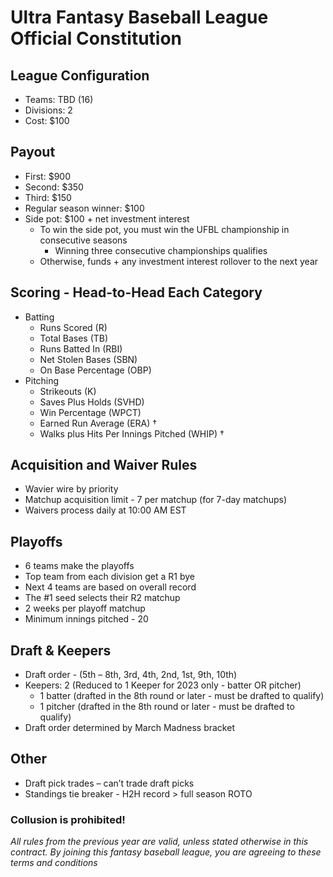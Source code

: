 # Ultra Fantasy Baseball League Official Constitution

## League Configuration
* Teams: TBD (16)	
* Divisions: 2	
* Cost: $100	

## Payout
* First: $900
* Second: $350
* Third: $150
* Regular season winner: $100
* Side pot: $100 + net investment interest
  * To win the side pot, you must win the UFBL championship in consecutive seasons
    * Winning three consecutive championships qualifies
  * Otherwise, funds + any investment interest rollover to the next year

## Scoring - Head-to-Head Each Category
* Batting
  * Runs Scored (R)
  * Total Bases (TB) 
  * Runs Batted In (RBI)
  * Net Stolen Bases (SBN)  
  * On Base Percentage (OBP)
* Pitching
  * Strikeouts (K)
  * Saves Plus Holds (SVHD)
  * Win Percentage (WPCT)
  * Earned Run Average (ERA) †
  * Walks plus Hits Per Innings Pitched (WHIP) † 

## Acquisition and Waiver Rules
* Wavier wire by priority
* Matchup acquisition limit - 7 per matchup (for 7-day matchups)
* Waivers process daily at 10:00 AM EST

## Playoffs
* 6 teams make the playoffs	
* Top team from each division get a R1 bye
* Next 4 teams are based on overall record
* The #1 seed selects their R2 matchup
* 2 weeks per playoff matchup
* Minimum innings pitched - 20

## Draft & Keepers
* Draft order - (5th – 8th, 3rd, 4th, 2nd, 1st, 9th, 10th) 
* Keepers: 2 (Reduced to 1 Keeper for 2023 only - batter OR pitcher)
  * 1 batter (drafted in the 8th round or later - must be drafted to qualify)
  * 1 pitcher (drafted in the 8th round or later - must be drafted to qualify)
* Draft order determined by March Madness bracket

## Other
* Draft pick trades – can’t trade draft picks
* Standings tie breaker - H2H record > full season ROTO

### Collusion is prohibited! 
*All rules from the previous year are valid, unless stated otherwise in this contract. By joining this fantasy baseball league, you are agreeing to these terms and conditions*
